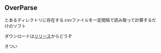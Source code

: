 ## OverParse
とあるディレクトリに存在する.csvファイルを一定間隔で読み取って計算するだけのソフト

 ダウンロードは[リリース](https://github.com/Remon-7L/OverParse/releases)からどうぞ

 きつい

